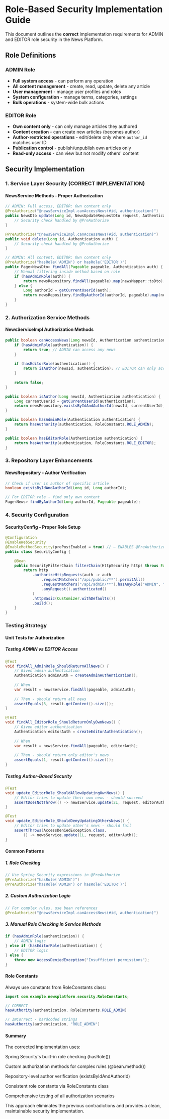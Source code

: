 # Role-Based Security Implementation Guide

This document outlines the **correct** implementation requirements for ADMIN and EDITOR role security in the News Platform.

## Role Definitions

### ADMIN Role
- **Full system access** - can perform any operation
- **All content management** - create, read, update, delete any article
- **User management** - manage user profiles and roles
- **System configuration** - manage terms, categories, settings
- **Bulk operations** - system-wide bulk actions

### EDITOR Role
- **Own content only** - can only manage articles they authored
- **Content creation** - can create new articles (becomes author)
- **Author-restricted operations** - edit/delete only where `author_id` matches user ID
- **Publication control** - publish/unpublish own articles only
- **Read-only access** - can view but not modify others' content

## Security Implementation

### 1. Service Layer Security (CORRECT IMPLEMENTATION)

#### NewsService Methods - Proper Authorization

```java
// ADMIN: Full access, EDITOR: Own content only
@PreAuthorize("@newsServiceImpl.canAccessNews(#id, authentication)")
public NewsDto update(Long id, NewsUpdateRequestDto request, Authentication auth) {
    // Security check handled by @PreAuthorize
}

@PreAuthorize("@newsServiceImpl.canAccessNews(#id, authentication)")  
public void delete(Long id, Authentication auth) {
    // Security check handled by @PreAuthorize
}

// ADMIN: All content, EDITOR: Own content only
@PreAuthorize("hasRole('ADMIN') or hasRole('EDITOR')")
public Page<NewsDto> findAll(Pageable pageable, Authentication auth) {
    // Manual filtering inside method based on role
    if (hasAdminRole(auth)) {
        return newsRepository.findAll(pageable).map(newsMapper::toDto);
    } else {
        Long authorId = getCurrentUserId(auth);
        return newsRepository.findByAuthorId(authorId, pageable).map(newsMapper::toDto);
    }
}
```
### 2. Authorization Service Methods
#### NewsServiceImpl Authorization Methods
```java
public boolean canAccessNews(Long newsId, Authentication authentication) {
    if (hasAdminRole(authentication)) {
        return true; // ADMIN can access any news
    }
    
    if (hasEditorRole(authentication)) {
        return isAuthor(newsId, authentication); // EDITOR can only access own news
    }
    
    return false;
}

public boolean isAuthor(Long newsId, Authentication authentication) {
    Long currentUserId = getCurrentUserId(authentication);
    return newsRepository.existsByIdAndAuthorId(newsId, currentUserId);
}

public boolean hasAdminRole(Authentication authentication) {
    return hasAuthority(authentication, RoleConstants.ROLE_ADMIN);
}

public boolean hasEditorRole(Authentication authentication) {
    return hasAuthority(authentication, RoleConstants.ROLE_EDITOR);
}
```
### 3. Repository Layer Enhancements
#### NewsRepository - Author Verification
```java
// Check if user is author of specific article
boolean existsByIdAndAuthorId(Long id, Long authorId);

// For EDITOR role - find only own content
Page<News> findByAuthorId(Long authorId, Pageable pageable);
```
### 4. Security Configuration
#### SecurityConfig - Proper Role Setup
```java
@Configuration
@EnableWebSecurity
@EnableMethodSecurity(prePostEnabled = true) // ← ENABLES @PreAuthorize
public class SecurityConfig {

    @Bean
    public SecurityFilterChain filterChain(HttpSecurity http) throws Exception {
        return http
            .authorizeHttpRequests(auth -> auth
                .requestMatchers("/api/public/**").permitAll()
                .requestMatchers("/api/admin/**").hasAnyRole("ADMIN", "EDITOR")
                .anyRequest().authenticated()
            )
            .httpBasic(Customizer.withDefaults())
            .build();
    }
}
```
### Testing Strategy
#### Unit Tests for Authorization
##### Testing ADMIN vs EDITOR Access
```java
@Test
void findAll_AdminRole_ShouldReturnAllNews() {
    // Given admin authentication
    Authentication adminAuth = createAdminAuthentication();
    
    // When
    var result = newsService.findAll(pageable, adminAuth);
    
    // Then - should return all news
    assertEquals(3, result.getContent().size());
}

@Test
void findAll_EditorRole_ShouldReturnOnlyOwnNews() {
    // Given editor authentication  
    Authentication editorAuth = createEditorAuthentication();
    
    // When
    var result = newsService.findAll(pageable, editorAuth);
    
    // Then - should return only editor's news
    assertEquals(1, result.getContent().size());
}
```
##### Testing Author-Based Security
```java
@Test
void update_EditorRole_ShouldAllowUpdatingOwnNews() {
    // Editor tries to update their own news - should succeed
    assertDoesNotThrow(() -> newsService.update(2L, request, editorAuth));
}

@Test 
void update_EditorRole_ShouldDenyUpdatingOthersNews() {
    // Editor tries to update other's news - should fail
    assertThrows(AccessDeniedException.class, 
        () -> newsService.update(1L, request, editorAuth));
}
```
#### Common Patterns
##### 1. Role Checking
```java
// Use Spring Security expressions in @PreAuthorize
@PreAuthorize("hasRole('ADMIN')")
@PreAuthorize("hasRole('ADMIN') or hasRole('EDITOR')")
```
##### 2. Custom Authorization Logic
```java
// For complex rules, use bean references
@PreAuthorize("@newsServiceImpl.canAccessNews(#id, authentication)")
```
##### 3. Manual Role Checking in Service Methods
```java
if (hasAdminRole(authentication)) {
    // ADMIN logic
} else if (hasEditorRole(authentication)) {
    // EDITOR logic
} else {
    throw new AccessDeniedException("Insufficient permissions");
}
```
#### Role Constants
Always use constants from RoleConstants class:

```java
import com.example.newsplatform.security.RoleConstants;

// CORRECT
hasAuthority(authentication, RoleConstants.ROLE_ADMIN)

// INCorrect - hardcoded strings
hasAuthority(authentication, "ROLE_ADMIN")
```
#### Summary
The corrected implementation uses:

Spring Security's built-in role checking (hasRole())

Custom authorization methods for complex rules (@bean.method())

Repository-level author verification (existsByIdAndAuthorId)

Consistent role constants via RoleConstants class

Comprehensive testing of all authorization scenarios

This approach eliminates the previous contradictions and provides a clean, maintainable security implementation.